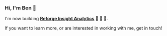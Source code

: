 ### Hi, I'm Ben 👋

I'm now building **[Reforge Insight Analytics](https://www.reforge.com/insight-analytics)** 🤖 📝 🐳.

If you want to learn more, or are interested in working with me, get in touch!
